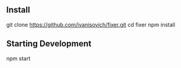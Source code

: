 

## Install

git clone https://github.com/ivanisovich/fixer.git
cd fixer
npm install


## Starting Development


npm start

